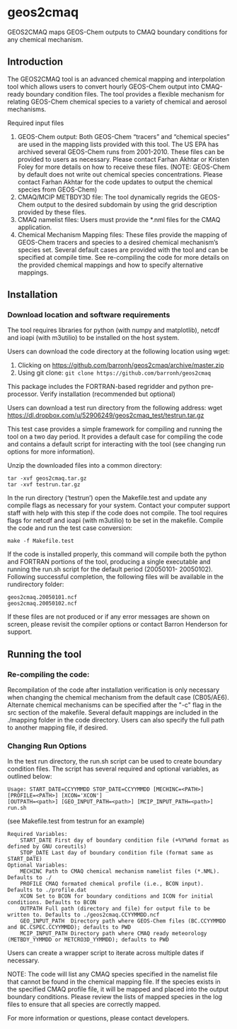 # geos2cmaq

GEOS2CMAQ maps GEOS-Chem outputs to CMAQ boundary conditions for any chemical mechanism.

## Introduction

The GEOS2CMAQ tool is an advanced chemical mapping and interpolation tool which allows users to
convert hourly GEOS-Chem output into CMAQ-ready boundary condition files. The tool provides a
flexible mechanism for relating GEOS-Chem chemical species to a variety of chemical and aerosol
mechanisms.

Required input files

1.  GEOS-Chem output: Both GEOS-Chem “tracers” and “chemical species” are used in the mapping lists provided with this tool. The US EPA has archived several GEOS-Chem runs from 2001-2010. These files can be provided to users as necessary. Please contact Farhan Akhtar or Kristen Foley for more details on how to receive these files. (NOTE: GEOS-Chem by default does not write out chemical species concentrations. Please contact Farhan Akhtar for the code updates to output the chemical species from GEOS-Chem)
1.  CMAQ/MCIP METBDY3D file: The tool dynamically regrids the GEOS-Chem output to the desired subdomain by using the grid description provided by these files.
1.  CMAQ namelist files: Users must provide the *.nml files for the CMAQ application.
1.  Chemical Mechanism Mapping files: These files provide the mapping of GEOS-Chem tracers and species to a desired chemical mechanism’s species set. Several default cases are provided with the tool and can be specified at compile time. See re-compiling the code for more details on the provided chemical mappings and how to specify alternative mappings.

## Installation

### Download location and software requirements

The tool requires libraries for python (with numpy and matplotlib), netcdf and ioapi (with m3utilio) to be installed on the host system.

Users can download the code directory at the following location using wget:

1.  Clicking on https://github.com/barronh/geos2cmaq/archive/master.zip
2.  Using git clone: `git clone https://github.com/barronh/geos2cmaq`

This package includes the FORTRAN-based regridder and python pre-processor.
Verify installation (recommended but optional)

Users can download a test run directory from the following address:
wget https://dl.dropbox.com/u/52906249/geos2cmaq_test/testrun.tar.gz

This test case provides a simple framework for compiling and running the tool on a two day period. It provides a default case for compiling the code and contains a default script for interacting with the tool
(see changing run options for more information).

Unzip the downloaded files into a common directory:

    tar -xvf geos2cmaq.tar.gz
    tar -xvf testrun.tar.gz

In the run directory (‘testrun’) open the Makefile.test and update any compile flags as necessary for
your system. Contact your computer support staff with help with this step if the code does not compile.
The tool requires flags for netcdf and ioapi (with m3utilio) to be set in the makefile.
Compile the code and run the test case conversion:

    make -f Makefile.test

If the code is installed properly, this command will compile both the python and FORTRAN portions of
the tool, producing a single executable and running the run.sh script for the default period (20050101-
20050102). Following successful completion, the following files will be available in the rundirectory
folder:

    geos2cmaq.20050101.ncf
    geos2cmaq.20050102.ncf

If these files are not produced or if any error messages are shown on screen, please revisit the compiler
options or contact Barron Henderson for support.

## Running the tool

### Re-compiling the code:

Recompilation of the code after installation verification is only necessary when changing the chemical
mechanism from the default case (CB05/AE6). Alternate chemical mechanisms can be specified after the
"-c" flag in the src section of the makefile. Several default mappings are included in the ./mapping folder
in the code directory. Users can also specify the full path to another mapping file, if desired.

### Changing Run Options
In the test run directory, the run.sh script can be used to create boundary condition files. The script has
several required and optional variables, as outlined below:

    Usage: START_DATE=CCYYMMDD STOP_DATE=CCYYMMDD [MECHINC=<PATH>] [PROFILE=<PATH>] [XCON='XCON']
    [OUTPATH=<path>] [GEO_INPUT_PATH=<path>] [MCIP_INPUT_PATH=<path>] run.sh
(see Makefile.test from testrun for an example)

    Required Variables:
        START_DATE First day of boundary condition file (+%Y%m%d format as defined by GNU coreutils)
        STOP_DATE Last day of boundary condition file (format same as START_DATE)
    Optional Variables:
        MECHINC Path to CMAQ chemical mechanism namelist files (*.NML). Defaults to ./
        PROFILE CMAQ formated chemical profile (i.e., BCON input). Defaults to ./profile.dat
		XCON Set to BCON for boundary conditions and ICON for initial conditions. Defaults to BCON
        OUTPATH Full path (directory and file) for output file to be written to. Defaults to ./geos2cmaq.CCYYMMDD.ncf
		GEO_INPUT_PATH  Directory path where GEOS-Chem files (BC.CCYYMMDD and BC.CSPEC.CCYYMMDD); defaults to PWD
        MCIP_INPUT_PATH Directory path where CMAQ ready meteorology (METBDY_YYMMDD or METCRO3D_YYMMDD); defaults to PWD

Users can create a wrapper script to iterate across multiple dates if necessary.

NOTE: The code will list any CMAQ species specified in the namelist file that cannot be found in the
chemical mapping file. If the species exists in the specified CMAQ profile file, it will be mapped and
placed into the output boundary conditions. Please review the lists of mapped species in the log files to
ensure that all species are correctly mapped.

For more information or questions, please contact developers.
